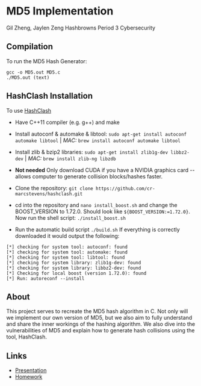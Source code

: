 # MD5 Implementation
Gil Zheng, Jaylen Zeng
Hashbrowns
Period 3 Cybersecurity

## Compilation
To run the MD5 Hash Generator:
```
gcc -o MD5.out MD5.c
./MD5.out (text)
```
## HashClash Installation

To use [HashClash](https://github.com/cr-marcstevens/hashclash)
- Have C++11 compiler (e.g. g++) and make

- Install autoconf & automake & libtool:
`sudo apt-get install autoconf automake libtool` | *MAC:* `brew install autoconf automake libtool`  

- Install zlib & bzip2 libraries:
`sudo apt-get install zlib1g-dev libbz2-dev` | *MAC:* `brew install zlib-ng libzdb`

- **Not needed** Only download CUDA if you have a NVIDIA graphics card -- allows computer to generate collision blocks/hashes faster.

- Clone the repository: `git clone https://github.com/cr-marcstevens/hashclash.git`

- cd into the repository and `nano install_boost.sh` and change the BOOST_VERSION to 1.72.0. Should look like `${BOOST_VERSION:=1.72.0}`.
Now run the shell script:  `./install_boost.sh`

- Run the automatic build script `./build.sh`
If everything is correctly downloaded it would output the following:

```
[*] checking for system tool: autoconf: found
[*] checking for system tool: automake: found
[*] checking for system tool: libtool: found
[*] checking for system library: zlib1g-dev: found
[*] checking for system library: libbz2-dev: found
[*] Checking for local boost (version 1.72.0): found
[*] Run: autoreconf --install

````


## About

This project serves to recreate the MD5 hash algorithm in C. Not only will we implement our own version of MD5, but we also aim to fully understand and share the inner workings of the hashing algorithm. We also dive into the vulnerabilities of MD5 and explain how to generate hash collisions using the tool, HashClash.

## Links
- [Presentation](./PRESENTATION.md)
- [Homework](./HOMEWORK.md)
